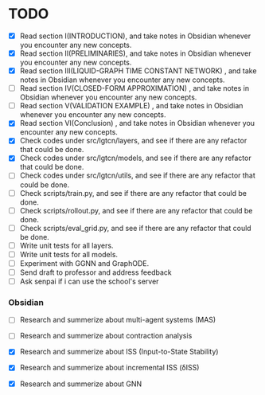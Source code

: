 # TODO

- [x] Read section I(INTRODUCTION), and take notes in Obsidian whenever you encounter any new concepts.
- [x] Read section II(PRELIMINARIES), and take notes in Obsidian whenever you encounter any new concepts.
- [x] Read section III(LIQUID-GRAPH TIME CONSTANT NETWORK) , and take notes in Obsidian whenever you encounter any new concepts.
- [ ] Read section IV(CLOSED-FORM APPROXIMATION) , and take notes in Obsidian whenever you encounter any new concepts.
- [ ] Read section V(VALIDATION EXAMPLE) , and take notes in Obsidian whenever you encounter any new concepts.
- [x] Read section VI(Conclusion) , and take notes in Obsidian whenever you encounter any new concepts.
- [x] Check codes under src/lgtcn/layers, and see if there are any refactor that could be done.
- [x] Check codes under src/lgtcn/models, and see if there are any refactor that could be done.
- [ ] Check codes under src/lgtcn/utils, and see if there are any refactor that could be done.
- [ ] Check scripts/train.py, and see if there are any refactor that could be done.
- [ ] Check scripts/rollout.py, and see if there are any refactor that could be done.
- [ ] Check scripts/eval_grid.py, and see if there are any refactor that could be done.
- [ ] Write unit tests for all layers.
- [ ] Write unit tests for all models.
- [ ] Experiment with GGNN and GraphODE.
- [ ] Send draft to professor and address feedback
- [ ] Ask senpai if i can use the school's server

### Obsidian
- [ ] Research and summerize about multi-agent systems (MAS)
- [ ] Research and summerize about contraction analysis
- [x] Research and summerize about ISS (Input-to-State Stability)
- [x] Research and summerize about incremental ISS (δISS)
- [x] Research and summerize about GNN


